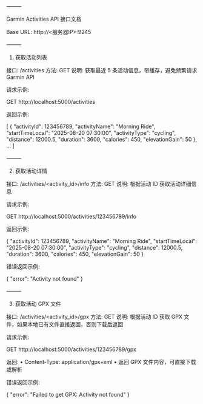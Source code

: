 ⸻

Garmin Activities API 接口文档

Base URL: http://<服务器IP>:9245

⸻

1. 获取活动列表

接口: /activities
方法: GET
说明: 获取最近 5 条活动信息，带缓存，避免频繁请求 Garmin API

请求示例:

GET http://localhost:5000/activities

返回示例:

[
  {
    "activityId": 123456789,
    "activityName": "Morning Ride",
    "startTimeLocal": "2025-08-20 07:30:00",
    "activityType": "cycling",
    "distance": 12000.5,
    "duration": 3600,
    "calories": 450,
    "elevationGain": 50
  },
  ...
]


⸻

2. 获取活动详情

接口: /activities/<activity_id>/info
方法: GET
说明: 根据活动 ID 获取活动详细信息

请求示例:

GET http://localhost:5000/activities/123456789/info

返回示例:

{
  "activityId": 123456789,
  "activityName": "Morning Ride",
  "startTimeLocal": "2025-08-20 07:30:00",
  "activityType": "cycling",
  "distance": 12000.5,
  "duration": 3600,
  "calories": 450,
  "elevationGain": 50
}

错误返回示例:

{
  "error": "Activity not found"
}


⸻

3. 获取活动 GPX 文件

接口: /activities/<activity_id>/gpx
方法: GET
说明: 根据活动 ID 获取 GPX 文件，如果本地已有文件直接返回，否则下载后返回

请求示例:

GET http://localhost:5000/activities/123456789/gpx

返回:
	•	Content-Type: application/gpx+xml
	•	返回 GPX 文件内容，可直接下载或解析

错误返回示例:

{
  "error": "Failed to get GPX: Activity not found"
}
